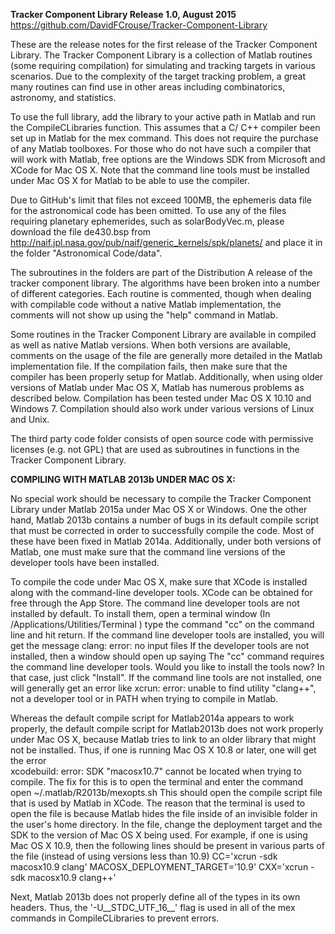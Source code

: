 **Tracker Component Library Release 1.0, August 2015**
https://github.com/DavidFCrouse/Tracker-Component-Library

These are the release notes for the first release of the Tracker Component
Library. The Tracker Component Library is a collection of Matlab routines
(some requiring compilation) for simulating and tracking targets in
various scenarios. Due to the complexity of the target tracking problem,
a great many routines can find use in other areas including combinatorics,
astronomy, and statistics.

To use the full library, add the library to your active path in Matlab and
run the CompileCLibraries function. This assumes that a C/ C++ compiler
been set up in Matlab for the mex command. This does not require the
purchase of any Matlab toolboxes. For those who do not have such a
compiler that will work with Matlab, free options are the Windows SDK
from Microsoft and XCode for Mac OS X. Note that the command
line tools must be installed under Mac OS X for Matlab to be able to use
the compiler.

Due to GitHub's limit that files not exceed 100MB, the ephemeris data file
for the astronomical code has been omitted. To use any of the files
requiring planetary ephemerides, such as solarBodyVec.m, please download
the file de430.bsp from
http://naif.jpl.nasa.gov/pub/naif/generic_kernels/spk/planets/
and place it in the folder "Astronomical Code/data".

The subroutines in the folders are part of the Distribution A release of
the tracker component library. The algorithms have been broken into a
number of different categories. Each routine is commented, though when
dealing with compilable code without a native Matlab implementation, the
comments will not show up using the "help" command in Matlab.

Some routines in the Tracker Component Library are available in compiled
as well as native Matlab versions. When both versions are available,
comments on the usage of the file are generally more detailed in the
Matlab implementation file. If the compilation fails, then make sure that
the compiler has been properly setup for Matlab. Additionally, when using
older versions of Matlab under Mac OS X, Matlab has numerous problems as
described below. Compilation has been tested under Mac OS X 10.10 and
Windows 7. Compilation should also work under various versions of Linux
and Unix.

The third party code folder consists of open source code with permissive
licenses (e.g. not GPL) that are used as subroutines in functions in the
Tracker Component Library.


**COMPILING WITH MATLAB 2013b UNDER MAC OS X:**
 
No special work should be necessary to compile the Tracker Component
Library under Matlab 2015a under Mac OS X or Windows. One the other hand,
Matlab 2013b contains a number of bugs in its default compile script that
must be corrected in order to successfully compile the code. Most of these
have been fixed in Matlab 2014a. Additionally, under both versions of
Matlab, one must make sure that the command line versions of the developer
tools have been installed.
 
To compile the code under Mac OS X, make sure that XCode is installed
along with the command-line developer tools. XCode can be obtained for
free through the App Store. The command line developer tools are not
installed by default. To install them, open a terminal window (In
/Applications/Utilities/Terminal ) type the command "cc" on the command
line and hit return. If the command line developer tools are installed,
you will get the message
clang: error: no input files
If the developer tools are not installed, then a window should open up
saying
The "cc" command requires the command line developer tools. Would you like
to install the tools now?
In that case, just click "Install". If the command line tools are not
installed, one will generally get an error like
xcrun: error: unable to find utility "clang++", not a developer tool or in
PATH when trying to compile in Matlab.
 
Whereas the default compile script for Matlab2014a appears to work
properly, the default compile script for Matlab2013b does not work
properly under Mac OS X, because Matlab tries to link to an older library
that might not be installed. Thus, if one is running Mac OS X 10.8 or
later, one will get the error    
xcodebuild: error: SDK "macosx10.7" cannot be located
when trying to compile. The fix for this is to open the terminal and enter
the command
open ~/.matlab/R2013b/mexopts.sh
This should open the compile script file that is used by Matlab in XCode.
The reason that the terminal is used to open the file is because Matlab
hides the file inside of an invisible folder in the user's home directory.
In the file, change the deployment target and the SDK to the version of
Mac OS X being used. For example, if one is using Mac OS X 10.9, then the
following lines should be present in various parts of the file (instead of
using versions less than 10.9)
CC='xcrun  -sdk macosx10.9  clang'
MACOSX_DEPLOYMENT_TARGET='10.9'
CXX='xcrun  -sdk macosx10.9  clang++'
 
Next, Matlab 2013b does not properly define all of the types in its own
headers. Thus, the '-U__STDC_UTF_16__' flag is used in all of the mex
commands in CompileCLibraries to prevent errors.
